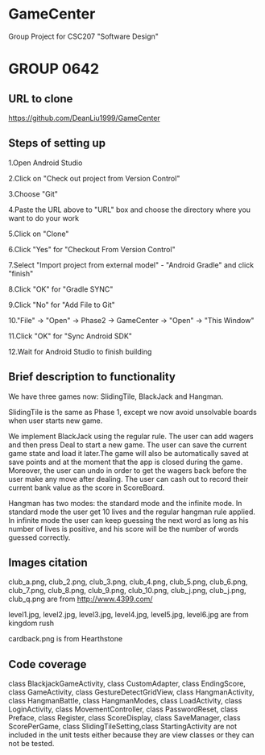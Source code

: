# GameCenter
Group Project for CSC207 "Software Design"
# GROUP 0642
## URL to clone
https://github.com/DeanLiu1999/GameCenter
## Steps of setting up
1.Open Android Studio

2.Click on "Check out project from Version Control"

3.Choose "Git"

4.Paste the URL above to "URL" box and choose the directory where you want to do your work

5.Click on "Clone"

6.Click "Yes" for "Checkout From Version Control"

7.Select "Import project from external model" - "Android Gradle" and click "finish"

8.Click "OK" for "Gradle SYNC"

9.Click "No" for "Add File to Git"

10."File" -> "Open" -> Phase2 -> GameCenter -> "Open" -> "This Window"

11.Click "OK" for "Sync Android SDK"

12.Wait for Android Studio to finish building

## Brief description to functionality
We have three games now: SlidingTile, BlackJack and Hangman.

SlidingTile is the same as Phase 1, except we now avoid unsolvable boards when user starts new game.

We implement BlackJack using the regular rule. The user can add wagers and then press Deal to start
a new game. The user can save the current game state and load it later.The game will also be
automatically saved at save points and at the moment that the app is closed during the game.
Moreover, the user can undo in order to get the wagers back before the user make any move after
dealing. The user can cash out to record their current bank value as the score in ScoreBoard.

Hangman has two modes: the standard mode and the infinite mode. In standard mode the user get 10 
lives and the regular hangman rule applied. In infinite mode the user can keep guessing the next
word as long as his number of lives is positive, and his score will be the number of words guessed
correctly.

## Images citation
club_a.png, club_2.png, club_3.png, club_4.png, club_5.png, club_6.png, club_7.png, club_8.png,
club_9.png, club_10.png, club_j.png, club_j.png, club_q.png
are from http://www.4399.com/

level1.jpg, level2.jpg, level3.jpg, level4.jpg, level5.jpg, level6.jpg
are from kingdom rush

cardback.png is from Hearthstone

## Code coverage
class BlackjackGameActivity, class CustomAdapter, class EndingScore, class GameActivity,
class GestureDetectGridView, class HangmanActivity, class HangmanBattle, class HangmanModes,
class LoadActivity, class LoginActivity, class MovementController, class PasswordReset,
class Preface, class Register, class ScoreDisplay, class SaveManager, class ScorePerGame,
class SlidingTileSetting,class StartingActivity are not included in the unit tests either because
they are view classes or they can not be tested.
